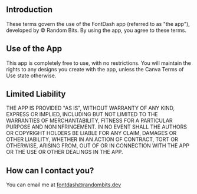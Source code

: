 ## Introduction

These terms govern the use of the FontDash app (referred to as "the app"), developed by © Random Bits. By using the app, you agree to these terms. 

## Use of the App

This app is completely free to use, with no restrictions. You will maintain the rights to any designs you create with the app, unless the Canva Terms of Use state otherwise.

## Limited Liability

THE APP IS PROVIDED "AS IS", WITHOUT WARRANTY OF ANY KIND, EXPRESS OR
IMPLIED, INCLUDING BUT NOT LIMITED TO THE WARRANTIES OF MERCHANTABILITY,
FITNESS FOR A PARTICULAR PURPOSE AND NONINFRINGEMENT. IN NO EVENT SHALL THE
AUTHORS OR COPYRIGHT HOLDERS BE LIABLE FOR ANY CLAIM, DAMAGES OR OTHER
LIABILITY, WHETHER IN AN ACTION OF CONTRACT, TORT OR OTHERWISE, ARISING FROM,
OUT OF OR IN CONNECTION WITH THE APP OR THE USE OR OTHER DEALINGS IN THE
APP.

## How can I contact you?

You can email me at <a href="mailto:fontdash@randombits.dev">fontdash@randombits.dev</a>
